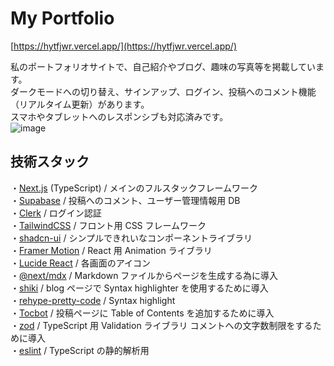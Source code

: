 # My Portfolio

[https://hytfjwr.vercel.app/](https://hytfjwr.vercel.app/)

私のポートフォリオサイトで、自己紹介やブログ、趣味の写真等を掲載しています。<br/>
ダークモードへの切り替え、サインアップ、ログイン、投稿へのコメント機能（リアルタイム更新）があります。<br/>
スマホやタブレットへのレスポンシブも対応済みです。<br/>
![image](https://github.com/hyt-fjwr/hytfjwr/assets/133951156/ebd4199a-3b3e-4838-87f1-056759546b68)

## 技術スタック

・[Next.js](https://nextjs.org/) (TypeScript) / メインのフルスタックフレームワーク<br/>
・[Supabase](https://supabase.com/) / 投稿へのコメント、ユーザー管理情報用 DB<br/>
・[Clerk](https://clerk.com/) / ログイン認証<br/>
・[TailwindCSS](https://tailwindcss.com/) / フロント用 CSS フレームワーク<br/>
・[shadcn-ui](https://ui.shadcn.com/) / シンプルできれいなコンポーネントライブラリ<br/>
・[Framer Motion](https://www.framer.com/motion/) / React 用 Animation ライブラリ<br/>
・[Lucide React](https://lucide.dev/) / 各画面のアイコン<br/>
・[@next/mdx](https://nextjs.org/docs/pages/building-your-application/configuring/mdx) / Markdown ファイルからページを生成する為に導入<br/>
・[shiki](http://shiki.style/) / blog ページで Syntax highlighter を使用するために導入<br/>
・[rehype-pretty-code](rehype-pretty-code) / Syntax highlight<br/>
・[Tocbot](https://tscanlin.github.io/tocbot/) / 投稿ページに Table of Contents を追加するために導入<br/>
・[zod](https://zod.dev/) / TypeScript 用 Validation ライブラリ コメントへの文字数制限をするために導入<br/>
・[eslint](https://eslint.org/) / TypeScript の静的解析用<br/>

